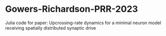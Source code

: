# Gowers-Richardson-PRR-2023
Julia code for paper: Upcrossing-rate dynamics for a minimal neuron model receiving spatially distributed synaptic drive
